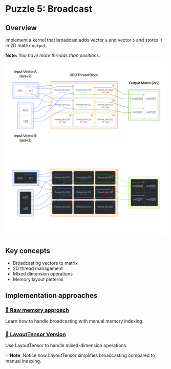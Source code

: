 # Puzzle 5: Broadcast

## Overview

Implement a kernel that broadcast adds vector `a` and vector `b` and stores it in 2D matrix `output`.

**Note:** _You have more threads than positions._

<img src="./media/05.png" alt="Broadcast visualization" class="light-mode-img">
<img src="./media/05d.png" alt="Broadcast visualization" class="dark-mode-img">

## Key concepts
- Broadcasting vectors to matrix
- 2D thread management
- Mixed dimension operations
- Memory layout patterns

## Implementation approaches

### [🔰 Raw memory approach](./raw.md)
Learn how to handle broadcasting with manual memory indexing.

### [📐 LayoutTensor Version](./layout_tensor.md)
Use LayoutTensor to handle mixed-dimension operations.

💡 **Note**: Notice how LayoutTensor simplifies broadcasting compared to manual indexing.
